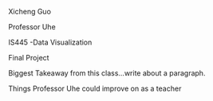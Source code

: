 Xicheng Guo

Professor Uhe

IS445 -Data Visualization

Final Project

Biggest Takeaway from this class...write about a paragraph.

Things Professor Uhe could improve on as a teacher
